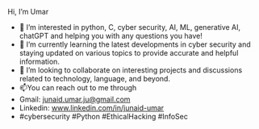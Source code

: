 Hi, I’m Umar
- 👀 I’m interested in python, C, cyber security, AI, ML, generative AI, chatGPT and helping you with any questions you have!
- 🌱 I’m currently learning  the latest developments in cyber security and staying updated on various topics to provide accurate and helpful information.
- 💞️ I’m looking to collaborate on  interesting projects and discussions related to technology, language, and beyond.
- 📫You can reach out to me through 
-    Gmail: junaid.umar.ju@gmail.com
-    Linkedin: www.linkedin.com/in/junaid-umar
-    #cybersecurity #Python #EthicalHacking #InfoSec

<!---
Umaralp/Umaralp is a ✨ special ✨ repository because its `README.md` (this file) appears on your GitHub profile.
You can click the Preview link to take a look at your changes.
--->

